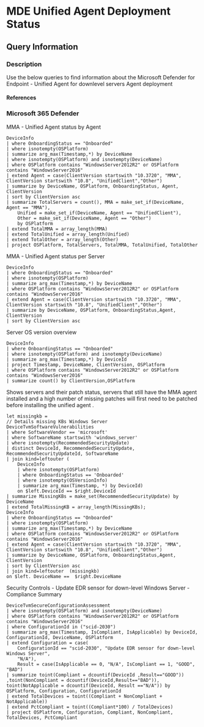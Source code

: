 # MDE Unified Agent Deployment Status

## Query Information

### Description

Use the below queries to find information about the Microsoft Defender for Endpoint - Unified Agent for downlevel servers Agent deployment

#### References

### Microsoft 365 Defender

MMA - Unified Agent status by Agent

```kql
DeviceInfo
| where OnboardingStatus == "Onboarded"
| where isnotempty(OSPlatform) 
| summarize arg_max(Timestamp,*) by DeviceName
| where isnotempty(OSPlatform) and isnotempty(DeviceName)
| where OSPlatform contains "WindowsServer2012R2" or OSPlatform contains "WindowsServer2016" 
| extend Agent = case(ClientVersion startswith "10.3720", "MMA", ClientVersion startswith "10.8", "UnifiedClient","Other")
| summarize by DeviceName, OSPlatform, OnboardingStatus, Agent, ClientVersion
| sort by ClientVersion asc
| summarize TotalServers = count(), MMA = make_set_if(DeviceName, Agent == "MMA"), 
    Unified = make_set_if(DeviceName, Agent == "UnifiedClient"),
    Other = make_set_if(DeviceName, Agent == "Other")
    by OSPlatform
| extend TotalMMA = array_length(MMA)
| extend TotalUnified = array_length(Unified) 
| extend TotalOther = array_length(Other)
| project OSPlatform, TotalServers, TotalMMA, TotalUnified, TotalOther
```

MMA - Unified Agent status per Server

```kql
DeviceInfo
| where OnboardingStatus == "Onboarded"
| where isnotempty(OSPlatform) 
| summarize arg_max(Timestamp,*) by DeviceName
| where OSPlatform contains "WindowsServer2012R2" or OSPlatform contains "WindowsServer2016"
| extend Agent = case(ClientVersion startswith "10.3720", "MMA", ClientVersion startswith "10.8", "UnifiedClient","Other")
| summarize by DeviceName, OSPlatform, OnboardingStatus,Agent, ClientVersion
| sort by ClientVersion asc
```

Server OS version overview

```kql
DeviceInfo
| where OnboardingStatus == "Onboarded"
| where isnotempty(OSPlatform) and isnotempty(DeviceName)
| summarize arg_max(Timestamp,*) by DeviceId
| project Timestamp, DeviceName, ClientVersion, OSPlatform
| where OSPlatform contains "WindowsServer2012R2" or OSPlatform contains "WindowsServer2016"
| summarize count() by ClientVersion,OSPlatform
```

Shows servers and their patch status, servers that still have the MMA agent installed and a high number of missing patches
will first need to be patched before installing the unified agent .

```kql
let missingkb = 
// Details missing KBs Windows Server
DeviceTvmSoftwareVulnerabilities
| where SoftwareVendor == 'microsoft'
| where SoftwareName startswith 'windows_server'
| where isnotempty(RecommendedSecurityUpdate)
| distinct DeviceId, RecommendedSecurityUpdate, RecommendedSecurityUpdateId, SoftwareName
| join kind=leftouter (
    DeviceInfo
    | where isnotempty(OSPlatform)
    | where OnboardingStatus == 'Onboarded'
    | where isnotempty(OSVersionInfo)
    | summarize arg_max(Timestamp, *) by DeviceId)
    on $left.DeviceId == $right.DeviceId
| summarize MissingKBs = make_set(RecommendedSecurityUpdate) by DeviceName
| extend TotalMissingKB = array_length(MissingKBs);
DeviceInfo
| where OnboardingStatus == "Onboarded"
| where isnotempty(OSPlatform) 
| summarize arg_max(Timestamp,*) by DeviceName
| where OSPlatform contains "WindowsServer2012R2" or OSPlatform contains "WindowsServer2016"
| extend Agent = case(ClientVersion startswith "10.3720", "MMA", ClientVersion startswith "10.8", "UnifiedClient","Other")
| summarize by DeviceName, OSPlatform, OnboardingStatus,Agent, ClientVersion
| sort by ClientVersion asc
| join kind=leftouter  (missingkb)
on $left. DeviceName ==  $right.DeviceName
```

Security Controls - Update EDR sensor for down-level Windows Server - Compliance Summary 

```kql
DeviceTvmSecureConfigurationAssessment
| where isnotempty(OSPlatform) and isnotempty(DeviceName)
| where OSPlatform contains "WindowsServer2012R2" or OSPlatform contains "WindowsServer2016" 
| where ConfigurationId in ("scid-2030")
| summarize arg_max(Timestamp, IsCompliant, IsApplicable) by DeviceId, ConfigurationId, DeviceName, OSPlatform
| extend Configuration = case(
    ConfigurationId == "scid-2030", "Update EDR sensor for down-level Windows Server",
    "N/A"),
    Result = case(IsApplicable == 0, "N/A", IsCompliant == 1, "GOOD", "BAD")
| summarize toint(Compliant = dcountif(DeviceId ,Result=="GOOD")) ,toint(NonCompliant = dcountif(DeviceId,Result=="BAD")), toint(NotApplicable = dcountif(DeviceId, Result =="N/A")) by OSPlatform, Configuration, ConfigurationId 
| extend TotalDevices = toint((Compliant + NonCompliant + NotApplicable))
| extend PctCompliant = toint((Compliant*100) / TotalDevices)
| project OSPlatform, Configuration, Compliant, NonCompliant, TotalDevices, PctCompliant
```
